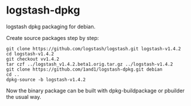 logstash-dpkg
=============

logstash dpkg packaging for debian.

Create source packages step by step:

```
git clone https://github.com/logstash/logstash.git logstash-v1.4.2
cd logstash-v1.4.2
git checkout vv1.4.2
tar czf ../logstash_v1.4.2.beta1.orig.tar.gz ../logstash-v1.4.2
git clone https://github.com/1and1/logstash-dpkg.git debian
cd ..
dpkg-source -b logstash-v1.4.2
```

Now the binary package can be built with dpkg-buildpackage or pbuilder the usual way.
